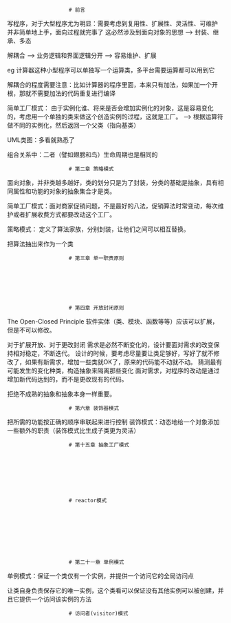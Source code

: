 						# 前言


写程序，对于大型程序尤为明显：需要考虑到复用性、扩展性、灵活性、可维护
并非简单地上手，面向过程就完事了
这必然涉及到面向对象的思想 --> 封装、继承、多态

解耦合 --> 业务逻辑和界面逻辑分开 --> 容易维护、扩展

eg 计算器这种小型程序可以单独写一个运算类，多平台需要运算都可以用到它

解耦合的程度需要注意：比如计算器的程序里面，本来只有加法，如果加一个开根，那就不需要加法的代码重复进行编译


简单工厂模式：
由于实例化谁、将来是否会增加实例化的对象，这是容易变化的，考虑用一个单独的类来做这个创造实例的过程，这就是工厂。
--> 根据运算符做不同的实例化，然后返回一个父类（指向基类）

UML类图：多看就熟悉了

组合关系中：二者（譬如翅膀和鸟）生命周期也是相同的







						# 第二章 策略模式
面向对象，并非类越多越好，类的划分只是为了封装，分类的基础是抽象，具有相同属性和功能的对象的抽象集合才是类。

简单工厂模式：面对商家促销问题，不是最好的八法，促销算法时常变动，每次维护或者扩展收费方式都要改动这个工厂。

策略模式：
定义了算法家族，分别封装，让他们之间可以相互替换。

把算法抽出来作为一个类






						# 第三章 单一职责原则







						# 第四章 开放封闭原则
The Open-Closed Principle
软件实体（类、模块、函数等等）应该可以扩展，但是不可以修改。

对于扩展开放、对于更改封闭
需求是必然不断变化的，设计要面对需求的改变保持相对稳定，不断迭代。
设计的时候，要考虑尽量要让类足够好，写好了就不修改了，如果有新需求，增加一些类就OK了，原来的代码能不动就不动。
猜测最有可能发生的变化种类，构造抽象来隔离那些变化
面对需求，对程序的改动是通过增加新代码达到的，而不是更改现有的代码。

拒绝不成熟的抽象和抽象本身一样重要。







						# 第六章 装饰器模式
把所需的功能按正确的顺序串联起来进行控制
装饰模式：动态地给一个对象添加一些额外的职责（装饰模式比生成子类更为灵活）







						# 第十五章 抽象工厂模式








						# reactor模式









						# 第二十一章 单例模式
单例模式：保证一个类仅有一个实例，并提供一个访问它的全局访问点

让类自身负责保存它的唯一实例，这个类看可以保证没有其他实例可以被创建，并且它提供一个访问该实例的方法






						# 访问者(visitor)模式











